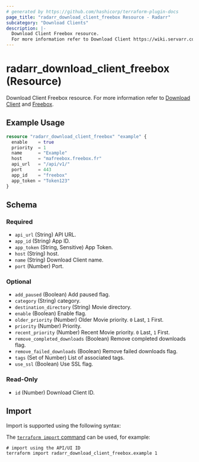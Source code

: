 ```yaml
---
# generated by https://github.com/hashicorp/terraform-plugin-docs
page_title: "radarr_download_client_freebox Resource - Radarr"
subcategory: "Download Clients"
description: |-
  Download Client Freebox resource.
  For more information refer to Download Client https://wiki.servarr.com/radarr/settings#download-clients and Freebox https://wiki.servarr.com/radarr/supported#torrentfreeboxdownload.
---
```


# radarr_download_client_freebox (Resource)

<!-- subcategory:Download Clients -->
Download Client Freebox resource.
For more information refer to [Download Client](https://wiki.servarr.com/radarr/settings#download-clients) and [Freebox](https://wiki.servarr.com/radarr/supported#torrentfreeboxdownload).

## Example Usage

```terraform
resource "radarr_download_client_freebox" "example" {
  enable    = true
  priority  = 1
  name      = "Example"
  host      = "mafreebox.freebox.fr"
  api_url   = "/api/v1/"
  port      = 443
  app_id    = "freebox"
  app_token = "Token123"
}
```

<!-- schema generated by tfplugindocs -->
## Schema

### Required

- `api_url` (String) API URL.
- `app_id` (String) App ID.
- `app_token` (String, Sensitive) App Token.
- `host` (String) host.
- `name` (String) Download Client name.
- `port` (Number) Port.

### Optional

- `add_paused` (Boolean) Add paused flag.
- `category` (String) category.
- `destination_directory` (String) Movie directory.
- `enable` (Boolean) Enable flag.
- `older_priority` (Number) Older Movie priority. `0` Last, `1` First.
- `priority` (Number) Priority.
- `recent_priority` (Number) Recent Movie priority. `0` Last, `1` First.
- `remove_completed_downloads` (Boolean) Remove completed downloads flag.
- `remove_failed_downloads` (Boolean) Remove failed downloads flag.
- `tags` (Set of Number) List of associated tags.
- `use_ssl` (Boolean) Use SSL flag.

### Read-Only

- `id` (Number) Download Client ID.

## Import

Import is supported using the following syntax:

The [`terraform import` command](https://developer.hashicorp.com/terraform/cli/commands/import) can be used, for example:

```shell
# import using the API/UI ID
terraform import radarr_download_client_freebox.example 1
```
